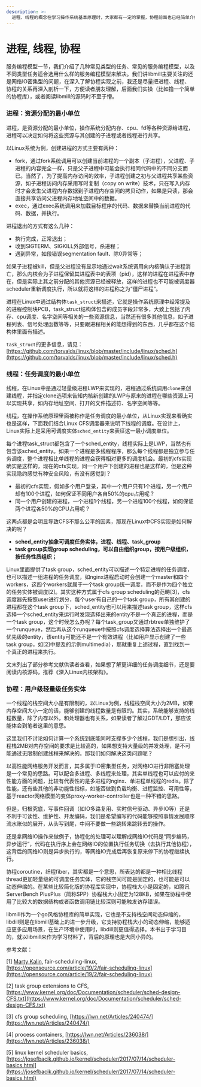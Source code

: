 ```yaml
---
description: >-
  进程、线程的概念在学习操作系统基本原理时，大家都有一定的掌握，协程前面也已经简单介绍了。这些理论基础是重要的，但是还不够。落地一项技术会涉及到具体平台相关的内容，协程实现也不例外。这一节我们结合Linux操作系统，来详细了解下进程、线程的真面目，以及如何利用Linux、c库提供的基础设施来实现协程。
---
```


# 进程, 线程, 协程

服务编程模型一节，我们介绍了几种常见类型的任务、常见的服务编程模型，以及不同类型任务适合选用什么样的服务编程模型来解决。我们讲libmill主要关注的还是网络IO密集型的问题，在深入了解协程实现之前，我还是尽量把进程、线程、协程的关系再深入剖析一下，方便读者朋友理解，后面我们实操（比如撸一个简单的协程库），或者阅读libmill的源码时不至于懵。

### 进程：资源分配的最小单位

进程，是资源分配的最小单位，操作系统分配内存、cpu、fd等各种资源给进程，进程可以决定如何将这些资源与其创建的子进程或者线程进行共享。

以Linux系统为例，创建进程的方式主要有两种：

* fork，通过fork系统调用可以创建当前进程的一个副本（子进程），父进程、子进程的内容完全一样，只是父子进程中可能会执行相同代码中的不同分支而已。当然了，为了提高内存访问的效率，子进程创建之初与父进程共享某些资源，如子进程访问内存采用写时复制（copy on write）技术，只在写入内存时才会发生父进程内存数据到子进程内存空间的拷贝动作，如果是只读，那会直接共享访问父进程内存地址空间中的数据。
* exec，通过exec系统调用来加载目标程序的代码、数据来替换当前进程的代码、数据，并执行。

进程退出的方式有这么几种：

* 执行完成，正常退出；
* 收到SIGTERM、SIGKILL外部信号，杀进程；
* 遇到异常，如段错误segmentation fault、除0异常等；

如果子进程被kill，但是父进程没有显示地通过wait系统调用向内核确认子进程消亡，那么内核会为子进程保留其进程表中的表项（pid），这样的进程在进程表中存在，但是实际上其之前分配的其他资源已经被释放，这样的进程也不可能被调度器scheduler重新调度执行，所以就将这样的进程称之为“僵尸进程“。

进程在Linux中通过结构体`task_struct`来描述，它就是操作系统原理中经常提及的进程控制块PCB，task\_struct结构体包含的成员字段非常多，大致上包括了内存、cpu调度、名字空间等相关的一些资源信息，当然还有很多其他信息，如子进程列表、信号处理函数等等，只要跟进程相关的能想得到的东西，几乎都在这个结构体里面有描述。

`task_struct`的更多信息，请见：[https://github.com/torvalds/linux/blob/master/include/linux/sched.h](https://github.com/torvalds/linux/blob/master/include/linux/sched.h)

### 线程：任务调度的最小单位

线程，在Linux中是通过轻量级进程LWP来实现的，进程通过系统调用`clone`来创建线程，并指定clone选项来告知内核新创建的LWP与原来的进程在哪些资源上可以实现共享，如内存地址空间、打开的文件描述符、名字空间等等。

线程，在操作系统原理里面被称作是任务调度的最小单位，从Linux实现来看确实也是这样，下面我们结合Linux CFS调度器来说明下线程的调度。在设计上，Linux实际上是采用可调度实体`sched_entity`来表征这一最小调度单位。

每个进程task\_struct都包含了一个sched\_entity，线程实际上是LWP，当然也有包含该sched\_entity。如果一个进程是多线程程序，那么每个线程都是独立参与任务调度，整个进程相比单线程的进程会获得相对更多的调度机会。最初的cfs实现确实是这样的，现在的cfs实现，同一个用户下创建的进程也是这样的，但是这种实现隐约感觉有种安全风险，有没有感觉到？

* 最初的cfs实现，假如多个用户登录，其中一个用户只有1个进程，另一个用户却有100个进程，如何保证不同用户各自50%的cpu占用呢？
* 同一个用户创建的进程，一个进程1个线程，另一个进程100个线程，如何保证两个进程各50%的CPU占用呢？

这两点都是会明显导致CFS不那么公平的因素，那现在Linux中CFS实现是如何解决的呢？

* **sched\_entity抽象可调度任务实体，进程、线程、task\_group**
* **task group实现group scheduling，可以自由组织group，按用户级组织，按任务性质组织；**

Linux里面提供了task group，sched\_entity可以描述一个特定进程的任务调度，也可以描述一组进程的任务调度，如nginx进程启动时会创建一个master和四个workers，这四个workers就属于一个task group统一调度，而不是作为四个独立的任务实体被调度\[2\]。其实这种方式属于cfs group scheduling的范畴\[3\]，cfs调度器先按照user进行划分，每个user有自己的一个task group，所有其创建的进程都在这个task group下，sched\_entity也可以用来描述task group，这样cfs选择一个sched\_entity来运行时发现选择出来的entity不是一个真正的进程，而是一个task group，这个时候怎么办呢？每个task\_group又通过rbtree单独维护了一个runqueue，然后再从这个runqueue中按照cfs调度选择算法选择出一个最高优先级的entity，该entity可能还不是一个有效进程（比如用户显示创建了一些task group，如\[2\]中提及的示例multimedia），那就重复上述过程，直到找到一个真正的进程来执行。

文末列出了部分参考文献供读者查看，如果想了解更详细的任务调度细节，还是要阅读内核源码，推荐《深入Linux内核架构》。

### 协程：用户级轻量级任务实体

一个线程的栈空间大小是有限制的，以Linux为例，线程栈空间大小为2MB，如果内存空间大小一定的话，能够创建的线程数量是有限的。其实，系统能够支持的线程数量，除了内存以外，和处理器也有关系，如果读者了解过GDT/LDT，那应该能体会到笔者这里的意思。

这里我们不讨论如何计算一个系统到底能同时支撑多少个线程，我们是想引出，线程栈2MB对内存空间的要求是比较高的，如果想支持大量级的并发处理，是不可能通过无限制创建线程来解决的。那我们如何解决这类问题呢？

以高性能网络服务开发而言，其多属于IO密集型任务，对网络IO进行非阻塞处理是一个常见的思路。可以配合多进程、多线程来处理，其实单线程也可以应付的来性能方面的问题，比较有代表性的是多进程的nginx、单进程单线程的redis。除了性能，还有些其他的非功能性指标，如能否做到负载均衡、进程监控、可用性等，基于reactor网络模型的变体proxy-worker-controller也是一种不错的思路。

但是，归根究底，写事件回调（如IO多路复用、实时信号驱动、异步IO等）还是不利于可读性、维护性、开发编码，我们是希望编写的代码能够按照事情发展顺序流水账似的展开，从头写到尾，中间不要做一些跳转来跳转去的操作。

还是拿网络IO操作来做例子，协程化的处理可以理解成网络IO代码是“同步编码，异步运行”，代码在执行序上会在网络IO的位置执行任务切换（去执行其他协程），这背后的网络IO则是异步执行的，等网络IO完成后再恢复原来停下的协程继续执行。

协程coroutine，纤程fiber，其实都是一个意思，所表达的都是一种相比线程thread更加轻量级的可调度任务实体，它的栈空间可能是固定的，也可能是可以动态伸缩的。在某些比较简化版的协程库实现中，协程栈大小是固定的，如腾讯ServerBench PlusPlus（简称SPP）协程栈大小固定为128KB，如果在协程中使用了比较大的数据结构或者函数调用链比较深则可能触发访存错误。

libmill作为一个go风格协程库的简单实现，它也是不支持栈空间动态伸缩的，libdill则是在libmill基础上的进一步升级，它支持协程栈大小的动态伸缩，能够适应更多应用场景，在生产环境中使用时，libdill则更值得选择。本书出于学习目的，就以libmill来作为学习材料了，背后的原理也是大同小异的。



参考文献：

\[1\] [Marty Kalin](https://opensource.com/users/mkalindepauledu), fair-scheduling-linux, [https://opensource.com/article/19/2/fair-scheduling-linux](https://opensource.com/article/19/2/fair-scheduling-linux)

\[2\] task group extensions to CFS, [https://www.kernel.org/doc/Documentation/scheduler/sched-design-CFS.txt](https://www.kernel.org/doc/Documentation/scheduler/sched-design-CFS.txt)

\[3\] cfs group scheduling, [https://lwn.net/Articles/240474/](https://lwn.net/Articles/240474/)

\[4\] process containers, [https://lwn.net/Articles/236038/](https://lwn.net/Articles/236038/)

\[5\] linux kernel scheduler basics, [https://josefbacik.github.io/kernel/scheduler/2017/07/14/scheduler-basics.html](https://josefbacik.github.io/kernel/scheduler/2017/07/14/scheduler-basics.html)



